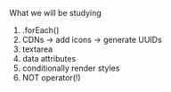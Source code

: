 What we will be studying

1. .forEach()
2. CDNs -> add icons -> generate UUIDs
3. textarea
4. data attributes
5. conditionally render styles
6. NOT operator(!)